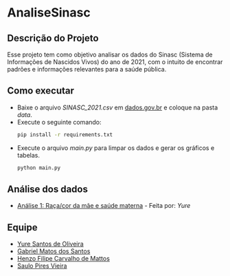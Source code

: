 # AnaliseSinasc

## Descrição do Projeto

Esse projeto tem como objetivo analisar os dados do Sinasc (Sistema de Informações de Nascidos Vivos) do ano de 2021, com o intuito de encontrar padrões e informações relevantes para a saúde pública.

## Como executar
- Baixe o arquivo _SINASC_2021.csv_ em [dados.gov.br](https://dados.gov.br/dados/conjuntos-dados/sistema-de-informacao-sobre-nascidos-vivos-sinasc-1996-a-20201) e coloque na pasta _data_.
- Execute o seguinte comando:
    ```bash
    pip install -r requirements.txt
    ```
- Execute o arquivo _main.py_ para limpar os dados e gerar os gráficos e tabelas.
    ```bash
    python main.py
    ```

## Análise dos dados
- [Análise 1: Raça/cor da mãe e saúde materna](modules/analysis/yure/analise.md) - Feita por: _Yure_

## Equipe
- [Yure Santos de Oliveira](https://github.com/yyure)
- [Gabriel Matos dos Santos](https://github.com/santos-gmatos)
- [Henzo Filipe Carvalho de Mattos](https://github.com/henzofcm)
- [Saulo Pires Vieira](https://github.com/Saulo-spv)
